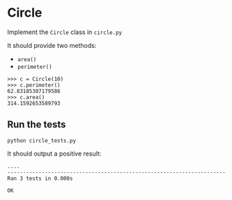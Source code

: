 # Circle

Implement the `Circle` class in `circle.py`

It should provide two methods:

* `area()`
* `perimeter()`

```
>>> c = Circle(10)
>>> c.perimeter()
62.83185307179586
>>> c.area()
314.1592653589793
```


## Run the tests

```
python circle_tests.py
```

It should output a positive result:

```
....
----------------------------------------------------------------------
Ran 3 tests in 0.000s

OK
```